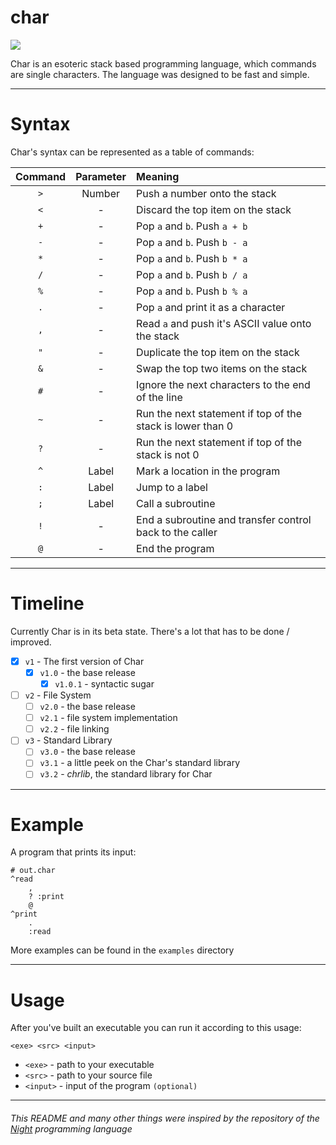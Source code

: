 # char

[//]: https://i.imgur.com/MEfEIrR.png
[//]: https://i.imgur.com/bVHd46F.png
[//]: https://i.imgur.com/cECEVYD.png
[//]: https://i.imgur.com/zXFFMuJ.png
![](https://i.imgur.com/zXFFMuJ.png)

Char is an esoteric stack based programming language, which commands are single characters. The language was designed to be fast and simple.

___

# Syntax

Char's syntax can be represented as a table of commands:

| Command   | Parameter | Meaning                                                         |
| :-------: | :-------: | :-------------------------------------------------------------- |
| `>`       | Number    | Push a number onto the stack                                    |
| `<`       | -         | Discard the top item on the stack                               |
| `+`       | -         | Pop `a` and `b`. Push `a + b`                                   |
| `-`       | -         | Pop `a` and `b`. Push `b - a`                                   |
| `*`       | -         | Pop `a` and `b`. Push `b * a`                                   |
| `/`       | -         | Pop `a` and `b`. Push `b / a`                                   |
| `%`       | -         | Pop `a` and `b`. Push `b % a`                                   |
| `.`       | -         | Pop `a` and print it as a character                             |
| `,`       | -         | Read `a` and push it's ASCII value onto the stack               |
| `"`       | -         | Duplicate the top item on the stack                             |
| `&`       | -         | Swap the top two items on the stack                             |
| `#`       | -         | Ignore the next characters to the end of the line
| `~`       | -	        | Run the next statement if top of the stack is lower than 0	  |
| `?`       | -	        | Run the next statement if top of the stack is not 0	          |
| `^`       | Label     | Mark a location in the program                                  |
| `:`       | Label     | Jump to a label                                                 |
| `;`       | Label     | Call a subroutine                                               |
| `!`       | -         | End a subroutine and transfer control back to the caller        |
| `@`       | -         | End the program                                                 |

___

# Timeline

Currently Char is in its beta state. There's a lot that has to be done / improved.

- [x] `v1` - The first version of Char
  - [x] `v1.0` - the base release
    - [x] `v1.0.1` - syntactic sugar
- [ ] `v2` - File System
  - [ ] `v2.0` - the base release
  - [ ] `v2.1` - file system implementation
  - [ ] `v2.2` - file linking
- [ ] `v3` - Standard Library
  - [ ] `v3.0` - the base release
  - [ ] `v3.1` - a little peek on the Char's standard library
  - [ ] `v3.2` - _chrlib_, the standard library for Char

___

# Example

A program that prints its input:
```
# out.char
^read
	,
	? :print
	@
^print
	.
	:read
```
More examples can be found in the `examples` directory

___

# Usage

After you've built an executable you can run it according to this usage:

`<exe> <src> <input>`

- `<exe>`   - path to your executable
- `<src>`   - path to your source file
- `<input>` - input of the program `(optional)`

___

###### This README and many other things were inspired by the repository of the [Night](https://github.com/DynamicSquid/night) programming language
